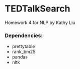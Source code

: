 # TEDTalkSearch

Homework 4 for NLP by Kathy Liu

### Dependencies:
- prettytable
- rank_bm25
- pandas
- nltk
